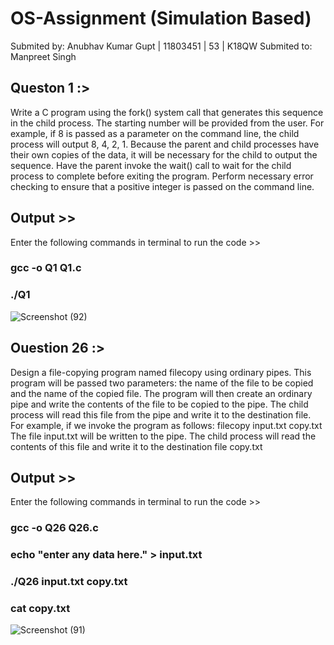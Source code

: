 # OS-Assignment (Simulation Based)

Submited by: Anubhav Kumar Gupt | 11803451 | 53 | K18QW
Submited to: Manpreet Singh

## Queston 1 :>
Write a C program using the fork() system call that generates this sequence in the child process. The starting number will be provided from the user. For example, if 8 is passed as a parameter on the command line, the child process will output 8, 4, 2, 1. Because the parent and child processes have their own copies of the data, it will be necessary for the child to output the sequence. Have the parent invoke the wait() call to wait for the child process to complete before exiting the program. Perform necessary error checking to ensure that a positive integer is passed on the command line.

## Output >>
Enter the following commands in terminal to run the code >>
### gcc -o Q1 Q1.c
### ./Q1

![Screenshot (92)](https://user-images.githubusercontent.com/56965382/79431723-70cf5e80-7fe8-11ea-8b22-5b18a172f924.png)



## Ouestion 26 :>
Design a file-copying program named filecopy using ordinary pipes. This program will be passed two parameters: the name of the file to be copied and the name of the copied file. The program will then create an ordinary pipe and write the contents of the file to be copied to the pipe. The child process will read this file from the pipe and write it to the destination file. For example, if we invoke the program as follows:
filecopy input.txt copy.txt
The file input.txt will be written to the pipe. The child process will read the contents of this file and write it to the destination file copy.txt

## Output >>
Enter the following commands in terminal to run the code >>
### gcc -o Q26 Q26.c
### echo "enter any data here." > input.txt
### ./Q26 input.txt copy.txt
### cat copy.txt

![Screenshot (91)](https://user-images.githubusercontent.com/56965382/79423461-48d9fe00-7fdc-11ea-8bb4-0fd4dbae417a.png)
